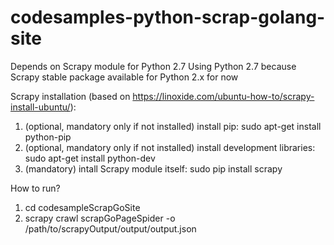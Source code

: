 # codesamples-python-scrap-golang-site
Depends on Scrapy module for Python 2.7
Using Python 2.7 because Scrapy stable package available for Python 2.x for now

Scrapy installation (based on https://linoxide.com/ubuntu-how-to/scrapy-install-ubuntu/):
1) (optional, mandatory only if not installed) install pip: sudo apt-get install python-pip
2) (optional, mandatory only if not installed) install development libraries: sudo apt-get install python-dev
3) (mandatory) intall Scrapy module itself: sudo pip install scrapy

How to run?
1) cd codesampleScrapGoSite
2) scrapy crawl scrapGoPageSpider -o /path/to/scrapyOutput/output/output.json
